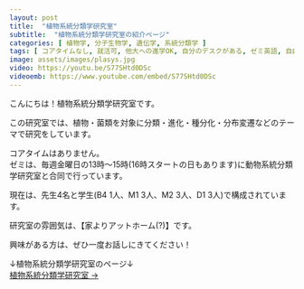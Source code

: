 ```yaml
---
layout: post
title:  "植物系統分類学研究室"
subtitle:  "植物系統分類学研究室の紹介ページ"
categories: [ 植物学, 分子生物学, 遺伝学, 系統分類学 ]
tags: [ コアタイムなし, 就活可, 他大への進学OK, 自分のデスクがある, ゼミ英語, 自由に休める, 研究テーマを自分で決める, イベントあり ]
image: assets/images/plasys.jpg
video: https://youtu.be/S77SHtd0DSc
videoemb: https://www.youtube.com/embed/S77SHtd0DSc
---
```


こんにちは！植物系統分類学研究室です。   
  
この研究室では、植物・菌類を対象に分類・進化・種分化・分布変遷などのテーマで研究をしています。   
  
コアタイムはありません。  
ゼミは、毎週金曜日の13時～15時(16時スタートの日もあります)に動物系統分類学研究室と合同で行っています。   
  
現在は、先生4名と学生(B4 1人、M1 3人、M2 3人、D1 3人)で構成されています。   
  
研究室の雰囲気は、【家よりアットホーム(?)】です。   
  
興味がある方は、ぜひ一度お話しにきてください！   
  
↓植物系統分類学研究室のページ↓   
<a href="https://www.biol.se.tmu.ac.jp/herbarium/id-5.html" class="btn btn-dark"> 植物系統分類学研究室 &rarr;</a>

